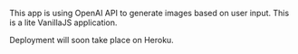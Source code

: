This app is using OpenAI API to generate images based on user input.
This is a lite VanillaJS application.

Deployment will soon take place on Heroku.
